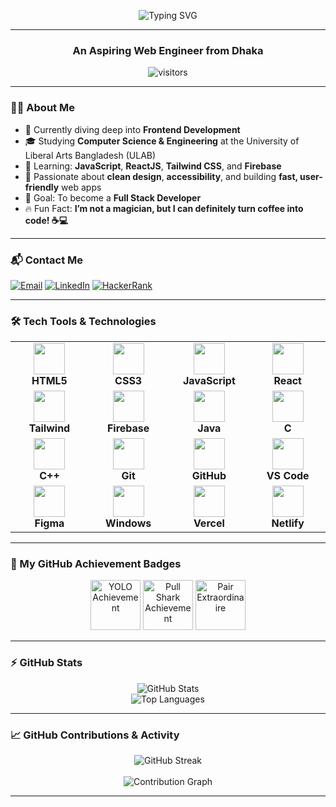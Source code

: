 <p align="center">
  <img src="https://readme-typing-svg.herokuapp.com?font=Fira+Code&weight=600&size=24&pause=1000&color=38BDF8&center=true&vCenter=true&width=435&lines=Hi+There!+I'm+Abida+Sultana+%F0%9F%91%8B;" alt="Typing SVG" />
</p>

---
<h3 align="center"> An Aspiring Web Engineer from Dhaka</h3>

<p align="center">
  <img src="https://komarev.com/ghpvc/?username=abida-sultana-ake&label=Profile+Views" alt="visitors" />
</p>

---

### 👩‍💻 About Me

- 💼 Currently diving deep into **Frontend Development**
- 🎓 Studying **Computer Science & Engineering** at the University of Liberal Arts Bangladesh (ULAB)
- 🌱 Learning: **JavaScript**, **ReactJS**, **Tailwind CSS**, and **Firebase**
- 🧠 Passionate about **clean design**, **accessibility**, and building **fast, user-friendly** web apps
- 🎯 Goal: To become a **Full Stack Developer**
- 🔥 Fun Fact: **I’m not a magician, but I can definitely turn coffee into code! ☕💻**

---

### 📬 Contact Me

[![Email](https://img.shields.io/badge/Gmail-D14836?style=for-the-badge&logo=gmail&logoColor=white)](mailto:abida.sultana.ake@gmail.com)
[![LinkedIn](https://img.shields.io/badge/LinkedIn-blue?style=for-the-badge&logo=linkedin&logoColor=white)](https://linkedin.com/in/abida-sultana-b7b3082b2)
[![HackerRank](https://img.shields.io/badge/HackerRank-2EC866?style=for-the-badge&logo=hackerrank&logoColor=white)](https://www.hackerrank.com/abida_sultana_a1)

---

### 🛠️ Tech Tools & Technologies

<table align="center">
  <tr>
    <td align="center" width="130">
      <img src="https://cdn.jsdelivr.net/gh/devicons/devicon/icons/html5/html5-original.svg" width="50" /><br><b>HTML5</b>
    </td>
    <td align="center" width="130">
      <img src="https://cdn.jsdelivr.net/gh/devicons/devicon/icons/css3/css3-original.svg" width="50" /><br><b>CSS3</b>
    </td>
    <td align="center" width="130">
      <img src="https://cdn.jsdelivr.net/gh/devicons/devicon/icons/javascript/javascript-original.svg" width="50" /><br><b>JavaScript</b>
    </td>
    <td align="center" width="130">
      <img src="https://cdn.jsdelivr.net/gh/devicons/devicon/icons/react/react-original.svg" width="50" /><br><b>React</b>
    </td>
  </tr>
  <tr>
    <td align="center" width="130">
      <img src="https://www.vectorlogo.zone/logos/tailwindcss/tailwindcss-icon.svg" width="50" /><br><b>Tailwind</b>
    </td>
    <td align="center" width="130">
      <img src="https://cdn.jsdelivr.net/gh/devicons/devicon/icons/firebase/firebase-plain.svg" width="50" /><br><b>Firebase</b>
    </td>
    <td align="center" width="130">
      <img src="https://cdn.jsdelivr.net/gh/devicons/devicon/icons/java/java-original.svg" width="50" /><br><b>Java</b>
    </td>
    <td align="center" width="130">
      <img src="https://cdn.jsdelivr.net/gh/devicons/devicon/icons/c/c-original.svg" width="50" /><br><b>C</b>
    </td>
  </tr>
  <tr>
    <td align="center" width="130">
      <img src="https://cdn.jsdelivr.net/gh/devicons/devicon/icons/cplusplus/cplusplus-original.svg" width="50" /><br><b>C++</b>
    </td>
    <td align="center" width="130">
      <img src="https://cdn.jsdelivr.net/gh/devicons/devicon/icons/git/git-original.svg" width="50" /><br><b>Git</b>
    </td>
    <td align="center" width="130">
      <img src="https://cdn.jsdelivr.net/gh/devicons/devicon/icons/github/github-original.svg" width="50" /><br><b>GitHub</b>
    </td>
    <td align="center" width="130">
      <img src="https://cdn.jsdelivr.net/gh/devicons/devicon/icons/vscode/vscode-original.svg" width="50" /><br><b>VS Code</b>
    </td>
  </tr>
  <tr>
    <td align="center" width="130">
      <img src="https://cdn.jsdelivr.net/gh/devicons/devicon/icons/figma/figma-original.svg" width="50" /><br><b>Figma</b>
    </td>
    <td align="center" width="130">
      <img src="https://cdn.jsdelivr.net/gh/devicons/devicon/icons/windows8/windows8-original.svg" width="50" /><br><b>Windows</b>
    </td>
    <td align="center" width="130">
      <img src="https://assets.vercel.com/image/upload/v1669992921/front/favicon/vercel/180x180.png" width="50" /><br><b>Vercel</b>
    </td>
    <td align="center" width="130">
      <img src="https://www.vectorlogo.zone/logos/netlify/netlify-icon.svg" width="50" /><br><b>Netlify</b>
    </td>
  </tr>
</table>

---

### 🥇 My GitHub Achievement Badges

<p align="center">
  <img src="https://github.githubassets.com/images/modules/profile/achievements/yolo-default.png" alt="YOLO Achievement" width="80" />
  <img src="https://github.githubassets.com/images/modules/profile/achievements/pull-shark-default.png" alt="Pull Shark Achievement" width="80" />
  <img src="https://github.githubassets.com/images/modules/profile/achievements/pair-extraordinaire-default.png" alt="Pair Extraordinaire" width="80" />
</p>

---

### ⚡ GitHub Stats

<p align="center">
  <img src="https://github-readme-stats.vercel.app/api?username=abida-sultana-ake&show_icons=true&theme=tokyonight" alt="GitHub Stats" />
  <br />
  <img src="https://github-readme-stats.vercel.app/api/top-langs/?username=abida-sultana-ake&layout=compact&theme=tokyonight" alt="Top Languages" />
</p>

---

### 📈 GitHub Contributions & Activity

<p align="center">
  <img src="https://github-readme-streak-stats.herokuapp.com/?user=abida-sultana-ake&theme=tokyonight&hide_border=true&border_radius=10&date_format=M%20j%5B%2C%20Y%5D" alt="GitHub Streak" />
  <br><br>
  <img src="https://github-readme-activity-graph.vercel.app/graph?username=abida-sultana-ake&bg_color=0d1117&color=38BDF8&line=38BDF8&point=FFFFFF&area=true&hide_border=true" alt="Contribution Graph" />
</p>

---

